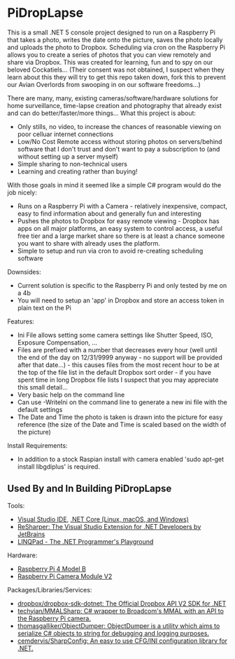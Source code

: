 # PiDropLapse

This is a small .NET 5 console project designed to run on a Raspberry Pi that takes a photo, writes the date onto the picture, saves the photo locally and uploads the photo to Dropbox. Scheduling via cron on the Raspberry Pi allows you to create a series of photos that you can view remotely and share via Dropbox. This was created for learning, fun and to spy on our beloved Cockatiels... (Their consent was not obtained, I suspect when they learn about this they will try to get this repo taken down, fork this to prevent our Avian Overlords from swooping in on our software freedoms...)

There are many, many, existing cameras/software/hardware solutions for home surveillance, time-lapse creation and photography that already exist and can do better/faster/more things... What this project is about:
 - Only stills, no video, to increase the chances of reasonable viewing on poor celluar internet connections
 - Low/No Cost Remote access without storing photos on servers/behind software that I don't trust and don't want to pay a subscription to (and without setting up a server myself)
 - Simple sharing to non-technical users
 - Learning and creating rather than buying!

With those goals in mind it seemed like a simple C# program would do the job nicely:
 - Runs on a Raspberry Pi with a Camera - relatively inexpensive, compact, easy to find information about and generally fun and interesting
 - Pushes the photos to Dropbox for easy remote viewing - Dropbox has apps on all major platforms, an easy system to control access, a useful free tier and a large market share so there is at least a chance someone you want to share with already uses the platform.
 - Simple to setup and run via cron to avoid re-creating scheduling software

Downsides:
 - Current solution is specific to the Raspberry Pi and only tested by me on a 4b
 - You will need to setup an 'app' in Dropbox and store an access token in plain text on the Pi

Features:
 - Ini File allows setting some camera settings like Shutter Speed, ISO, Exposure Compensation, ...
 - Files are prefixed with a number that decreases every hour (well until the end of the day on 12/31/9999 anyway - no support will be provided after that date...) - this causes files from the most recent hour to be at the top of the file list in the default Dropbox sort order - if you have spent time in long Dropbox file lists I suspect that you may  appreciate this small detail...
 - Very basic help on the command line
 - Can use -WriteIni on the command line to generate a new ini file with the default settings
 - The Date and Time the photo is taken is drawn into the picture for easy reference (the size of the Date and Time is scaled based on the width of the picture)

Install Requirements:
 - In addition to a stock Raspian install with camera enabled 'sudo apt-get install libgdiplus' is required.

## Used By and In Building PiDropLapse
Tools:
 - [Visual Studio IDE](https://visualstudio.microsoft.com/), [.NET Core (Linux, macOS, and Windows)](https://dotnet.microsoft.com/download/dotnet-core)
 - [ReSharper: The Visual Studio Extension for .NET Developers by JetBrains](https://www.jetbrains.com/resharper/)
 - [LINQPad - The .NET Programmer's Playground](https://www.linqpad.net/)

Hardware:
 - [Raspberry Pi 4 Model B](https://www.raspberrypi.org/products/raspberry-pi-4-model-b/)
 - [Raspberry Pi Camera Module V2](https://www.raspberrypi.org/products/camera-module-v2/)

Packages/Libraries/Services:
 - [dropbox/dropbox-sdk-dotnet: The Official Dropbox API V2 SDK for .NET](https://github.com/dropbox/dropbox-sdk-dotnet)
 - [techyian/MMALSharp: C# wrapper to Broadcom's MMAL with an API to the Raspberry Pi camera.](https://github.com/techyian/MMALSharp)
 - [thomasgalliker/ObjectDumper: ObjectDumper is a utility which aims to serialize C# objects to string for debugging and logging purposes.](https://github.com/thomasgalliker/ObjectDumper)
 - [cemdervis/SharpConfig: An easy to use CFG/INI configuration library for .NET.](https://github.com/cemdervis/SharpConfig)
